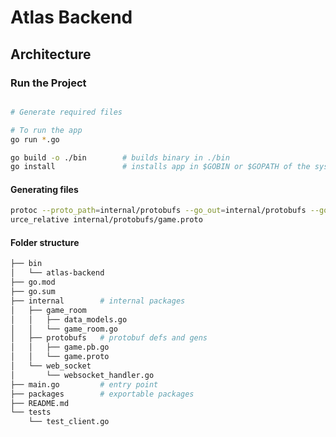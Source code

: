
# Atlas Backend

## Architecture



### Run the Project

```bash

# Generate required files

# To run the app
go run *.go

go build -o ./bin        # builds binary in ./bin
go install               # installs app in $GOBIN or $GOPATH of the system.

```

#### Generating files

```bash
protoc --proto_path=internal/protobufs --go_out=internal/protobufs --go_opt=paths=so
urce_relative internal/protobufs/game.proto
```

<!-- protoc -I=src/protobuf/ --go_out=src/protobuf/ src/protobuf/game.proto -->

#### Folder structure

```bash
├── bin
│   └── atlas-backend
├── go.mod  
├── go.sum
├── internal        # internal packages
│   ├── game_room
│   │   ├── data_models.go
│   │   └── game_room.go
│   ├── protobufs   # protobuf defs and gens
│   │   ├── game.pb.go
│   │   └── game.proto
│   └── web_socket
│       └── websocket_handler.go
├── main.go         # entry point
├── packages        # exportable packages 
├── README.md
└── tests
    └── test_client.go
```
